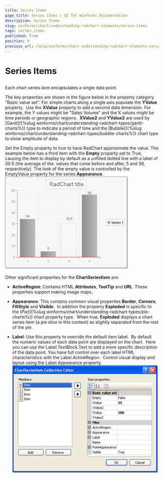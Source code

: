 ```yaml
---
title: Series Items
page_title: Series Items | UI for WinForms Documentation
description: Series Items
slug: winforms/chart/understanding-radchart-elements/series-items
tags: series,items
published: True
position: 9
previous_url: /help/winforms/chart-undestanding-radchart-elements-series-items.html
---
```


# Series Items



## 

Each chart series *item* encapsulates a single data point. 

The key properties are shown in the figure below in the property category "Basic value set". For simple charts along a single axis populate the __YValue__ property.  Use the __XValue__ property to add a second data dimension. For example, the Y values might be "Sales Volume" and the X values might be time periods or geographic regions.  __XValue2__ and __YValue2__ are used by [Gantt]({%slug winforms/chart/understanding-radchart-types/gantt-charts%}) type to indicate a period of time and the [Bubble]({%slug winforms/chart/understanding-radchart-types/bubble-charts%}) chart type to show amplitude of data. 

Set the Empty property to true to have RadChart approximate the value. The example below has a third item with the __Empty__ property set to True, causing the item to display by default as a unfilled dotted line with a label of 30.5 (the average of the  values that come before and after, 5 and 56, respectively). The look of the empty value is controlled by the EmptyValue property for the series __Appearance__.![chart-undestanding-radchart-elements-series-items 001](images/chart-undestanding-radchart-elements-series-items001.png)

Other significant properties for the __ChartSeriesItem__ are: 

* __ActiveRegion__: Contains HTML __Attributes__, __ToolTip__ and __URL__. These properties support making image maps.


* __Appearance__: This contains common visual properties __Border__, __Corners__, __FillStyle__ and __Visible__.  In addition the property __Exploded__ is specific to the [Pie]({%slug winforms/chart/understanding-radchart-types/pie-charts%}) chart property type.  When true, __Exploded__ displays a chart series item (a pie slice in this context) as slightly separated from the rest of the pie.


* __Label__: Use this property to override the default item label.  By default the numeric values of each data point are displayed on the chart.  Here you can use the Label.TextBlock.Text to add a more specific description of the data point. You have full control over each label HTML characteristics with the Label.ActiveRegion.  Control visual display and layout using the Label.Appearance property.
![chart-undestanding-radchart-elements-series-items 002](images/chart-undestanding-radchart-elements-series-items002.png) 
      
